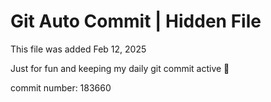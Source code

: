 # Git Auto Commit | Hidden File

This file was added Feb 12, 2025

Just for fun and keeping my daily git commit active 🤪

commit number: 183660
